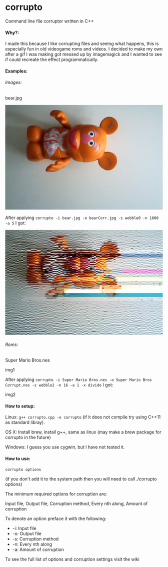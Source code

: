 # corrupto
Command line file corruptor written in C++

#### Why?:

I made this because I like corrupting files and seeing what happens, this is especially fun in old videogame roms and videos. I decided to make my own after a gif I was making got messed up by imagemagick and I wanted to see if could recreate the effect programmatically.

#### Examples:

###### Images:

bear.jpg

![bear](https://raw.githubusercontent.com/mini-ninja-64/corrupto/experimental/examples/images/bear/bear.jpg)

After applying ```corrupto -i bear.jpg -o bearCorr.jpg -s wobble0 -n 1600 -a 5``` I got:

![bear corrupted](https://raw.githubusercontent.com/mini-ninja-64/corrupto/experimental/examples/images/bear/bearCorr.jpg)

###### Roms:

Super Mario Bros.nes

img1

After applying ```corrupto -i Super Mario Bros.nes -o Super Mario Bros Corrupt.nes -s wobble2 -n 16 -a 1 -x divide``` I got:

img2

#### How to setup:

Linux: ```g++ corrupto.cpp -o corrupto``` (if it does not compile try using C++11 as standard libray).

OS X: Install brew, install g++, same as linux (may make a brew package for corrupto in the future)

Windows: I guess you use cygwin, but I have not tested it.

#### How to use:
```
corrupto options
```
(if you don't add it to the system path then you will need to call ./corrupto options)

The minimum required options for corruption are:

Input file, Output file, Corruption method, Every nth along, Amount of corruption

To denote an option preface it with the following:

* -i: Input file
* -o: Output file
* -s: Corruption method
* -n: Every nth along
* -a: Amount of corruption

To see the full list of options and corruption settings visit the wiki

